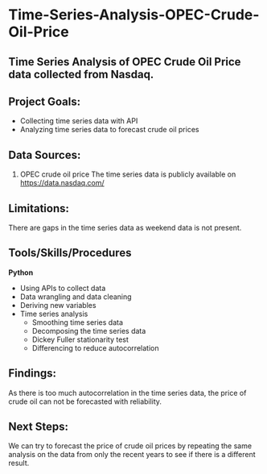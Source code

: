 # Time-Series-Analysis-OPEC-Crude-Oil-Price
## Time Series Analysis of OPEC Crude Oil Price data collected from Nasdaq.

## Project Goals:
- Collecting time series data with API
- Analyzing time series data to forecast crude oil prices

## Data Sources:
1. OPEC crude oil price
The time series data is publicly available on https://data.nasdaq.com/

## Limitations:
There are gaps in the time series data as weekend data is not present.

## Tools/Skills/Procedures
**Python**
- Using APIs to collect data
- Data wrangling and data cleaning
- Deriving new variables
- Time series analysis
  - Smoothing time series data
  - Decomposing the time series data
  - Dickey Fuller stationarity test
  - Differencing to reduce autocorrelation

## Findings:
As there is too much autocorrelation in the time series data, the price of crude oil can not be forecasted with reliability.

## Next Steps:
We can try to forecast the price of crude oil prices by repeating the same analysis on the data from only the recent years to see if there is a different result.







